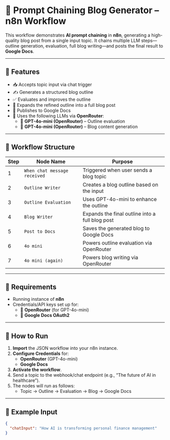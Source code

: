 # 🧠 Prompt Chaining Blog Generator – n8n Workflow

This workflow demonstrates **AI prompt chaining** in **n8n**, generating a high-quality blog post from a single input topic. It chains multiple LLM steps—outline generation, evaluation, full blog writing—and posts the final result to **Google Docs**.

---

## 📌 Features

- 📥 Accepts topic input via chat trigger
- ✍️ Generates a structured blog outline
- ✅ Evaluates and improves the outline
- 📝 Expands the refined outline into a full blog post
- 📄 Publishes to Google Docs
- 🤖 Uses the following LLMs via **OpenRouter**:
  - 🧠 **GPT-4o-mini (OpenRouter)** – Outline evaluation
  - 🧠 **GPT-4o-mini (OpenRouter)** – Blog content generation

---

## 🧩 Workflow Structure

| Step | Node Name                 | Purpose |
|------|---------------------------|---------|
| 1    | `When chat message received` | Triggered when user sends a blog topic |
| 2    | `Outline Writer`          | Creates a blog outline based on the input |
| 3    | `Outline Evaluation`      | Uses GPT-4o-mini to enhance the outline |
| 4    | `Blog Writer`             | Expands the final outline into a full blog post |
| 5    | `Post to Docs`            | Saves the generated blog to Google Docs |
| 6    | `4o mini`                 | Powers outline evaluation via OpenRouter |
| 7    | `4o mini (again)`         | Powers blog writing via OpenRouter |

---

## 🔧 Requirements

- Running instance of **n8n**
- Credentials/API keys set up for:
  - 🧠 **OpenRouter** (for GPT-4o-mini)
  - 📄 **Google Docs OAuth2**

---

## 🚀 How to Run

1. **Import** the JSON workflow into your n8n instance.
2. **Configure Credentials** for:
   - **OpenRouter** (GPT-4o-mini)
   - **Google Docs**
3. **Activate the workflow**.
4. Send a topic to the webhook/chat endpoint (e.g., “The future of AI in healthcare”).
5. The nodes will run as follows:
   - Topic → Outline → Evaluation → Blog → Google Docs

---

## 🧪 Example Input

```json
{
  "chatInput": "How AI is transforming personal finance management"
}
